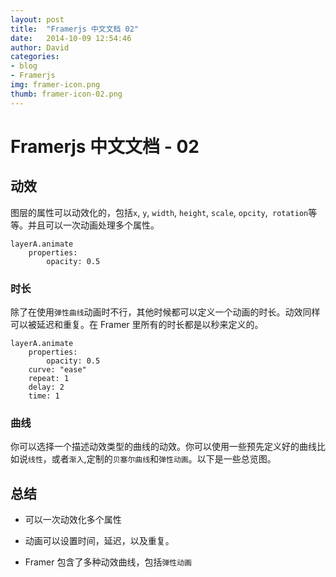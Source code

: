 ```yaml
---
layout: post
title:  "Framerjs 中文文档 02"
date:   2014-10-09 12:54:46
author: David
categories: 
- blog
- Framerjs
img: framer-icon.png
thumb: framer-icon-02.png
---
```


# Framerjs 中文文档 - 02

## 动效

图层的属性可以动效化的，包括`x`, `y`, `width`, `height`, `scale`, `opcity`,` rotation`等等。并且可以一次动画处理多个属性。<!--more-->

	layerA.animate
	    properties:
	        opacity: 0.5

### 时长
	        
除了在使用`弹性曲线`动画时不行，其他时候都可以定义一个动画的时长。动效同样可以被延迟和重复。在 Framer 里所有的时长都是以秒来定义的。

	layerA.animate
	    properties:
	        opacity: 0.5
	    curve: "ease"
	    repeat: 1
	    delay: 2
	    time: 1
	    
### 曲线

你可以选择一个描述动效类型的曲线的动效。你可以使用一些预先定义好的曲线比如说`线性`，或者`渐入`,定制的`贝塞尔曲线`和`弹性动画`。以下是一些总览图。

## 总结

- 可以一次动效化多个属性

- 动画可以设置时间，延迟，以及重复。

- Framer 包含了多种动效曲线，包括`弹性动画`

